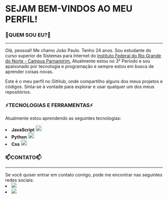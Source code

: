 <h1>SEJAM BEM-VINDOS AO MEU PERFIL!</h1>
<h3>👋QUEM SOU EU?👋</h3>
<hr>
Olá, pessoal! Me chamo João Paulo. Tenho 24 anos. Sou estudante do curso superior de Sistemas para Internet do <a href="https://portal.ifrn.edu.br/campus/parnamirim/">Instituto Federal do Rio Grande do Norte - Campus Parnamirim.</a> Atualmente estou no 3° Período e sou apaixonado por tecnologia e programação e sempre estou em busca de aprender coisas novas.

Este é o meu perfil no GitHub, onde compartilho alguns dos meus projetos e códigos. Sinta-se à vontade para explorar e usar qualquer um dos meus repositórios.

<h3>⚡TECNOLOGIAS E FERRAMENTAS⚡</h3>

Atualmente estou aprendendo as seguintes tecnologias:

<li><strong>JavaScript</strong> <img src="https://cdn.jsdelivr.net/gh/devicons/devicon/icons/javascript/javascript-original.svg" width="20" height="20" />
<li><strong>Python</strong> <img src="https://cdn.jsdelivr.net/gh/devicons/devicon/icons/python/python-original.svg" width="20" height="20" />
<li><strong>Css</strong> <img src="https://cdn.jsdelivr.net/gh/devicons/devicon/icons/css3/css3-original.svg" width="20" height="20" />
                           
<h3>📫CONTATO📫</h3>
<hr>
Se você quiser entrar em contato comigo, pode me encontrar nas seguintes redes sociais:

<li><a href="https://www.linkedin.com/in/jo%C3%A3o-paulo-da-silva-monteiro-8013a11b8/"><img src="https://user-images.githubusercontent.com/108345444/230412620-78a7c4ea-c8c6-4b48-9f3e-13c777744331.png" /></a>
<li><a href="mailto:paulomonteiro98@outlook.com"><img src="https://user-images.githubusercontent.com/108345444/230410186-bacd6428-658f-41f9-af67-296d645f9e8d.png" /></a> 


